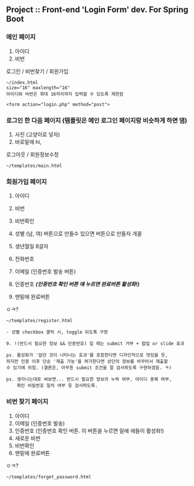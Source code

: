 ## Project :: Front-end 'Login Form' dev. For Spring Boot

### 메인 페이지

1. 아이디
2. 비번

로그인 / 비번찾기 / 회원가입

    ~/index.html
    size="16" maxlength="16"
    아이디와 비번은 최대 16자리까지 입력할 수 있도록 제한함

    <form action="login.php" method="post">


### 로그인 한 다음 페이지 (템플릿은 메인 로그인 페이지랑 비슷하게 하면 댐)

1. 사진 (고양이로 넣자)
2. 바로밑에 hi, <username>

로그아웃 / 회원정보수정


    ~/templates/main.html

### 회원가입 페이지

1. 아이디

2. 비번

3. 비번확인

4. 성별 (남, 여) 버튼으로 만들수 있으면 버튼으로 만들자 개꿀

5. 생년월일 8글자

6. 전화번호

7. 이메일 (인증번호 발송 버튼)

8. 인증번호 ***(인증번호 확인 버튼 얘 누르면 완료버튼 활성화!)***

9. 맨밑에 완료버튼

ㅇㅋ?

    ~/templates/register.html

    - 성별 checkbox 클릭 시, toggle 되도록 구현

    9. !(반드시 필요한 정보 && 인증번호) 일 때는 submit 거부 + 팝업 or slide 효과

    ps. 활성화가 '없던 것이 나타나는 효과'를 포함한다면 디자인적으로 멋있을 듯,
    하지만 인증 이후 단순 '제출 가능'을 허가한다면 상단의 정보를 바꾸어서 제출할
    수 있기에 위험. (결론은, 아무튼 submit 조건을 잘 검사하도록 구현하겠음. ㅋ)

    ps. 생각나는대로 써보면... 반드시 필요한 정보의 누락 여부, 아이디 중복 여부,
        확인 비밀번호 일치 여부 등 검사하도록.

### 비번 찾기 페이지

1. 아이디
2. 이메일 (인증번호 발송)
3. 인증번호 (인증번호 확인 버튼. 이 버튼을 누르면 밑에 애들이 활성화!)
4. 새로운 비번
5. 비번확인
6. 맨밑에 완료버튼

ㅇㅋ?

    ~/templates/forget_password.html